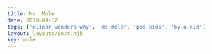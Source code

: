 ```yaml
---
title: Ms. Mole
date: 2020-09-12
tags: ['elinor-wonders-why', 'ms-mole', 'pbs-kids', 'by-a-kid']
layout: layouts/post.njk
key: mole
---
```

